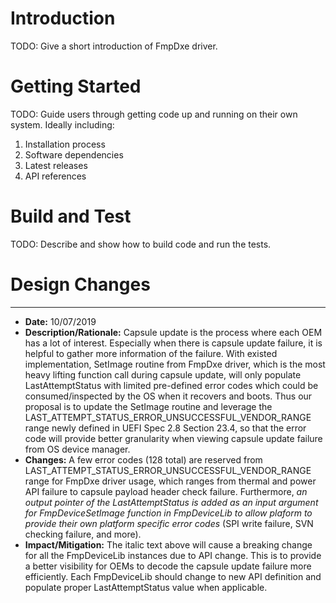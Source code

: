 # Introduction 
TODO: Give a short introduction of FmpDxe driver. 

# Getting Started
TODO: Guide users through getting code up and running on their own system. Ideally including:
1.	Installation process
2.	Software dependencies
3.	Latest releases
4.	API references

# Build and Test
TODO: Describe and show how to build code and run the tests.

# Design Changes
---

- **Date:** 10/07/2019
- **Description/Rationale:** Capsule update is the process where each OEM has a lot of interest. Especially when there is capsule update failure, it is helpful to gather more information of the failure. With existed implementation, SetImage routine from FmpDxe driver, which is the most heavy lifting function call during capsule update, will only populate LastAttemptStatus with limited pre-defined error codes which could be consumed/inspected by the OS when it recovers and boots. Thus our proposal is to update the SetImage routine and leverage the LAST_ATTEMPT_STATUS_ERROR_UNSUCCESSFUL_VENDOR_RANGE range newly defined in UEFI Spec 2.8 Section 23.4, so that the error code will provide better granularity when viewing capsule update failure from OS device manager.
- **Changes:** A few error codes (128 total) are reserved from LAST_ATTEMPT_STATUS_ERROR_UNSUCCESSFUL_VENDOR_RANGE range for FmpDxe driver usage, which ranges from thermal and power API failure to capsule payload header check failure. Furthermore, <i>an output pointer of the LastAttemptStatus is added as an input argument for FmpDeviceSetImage function in FmpDeviceLib to allow plaform to provide their own platform specific error codes </i> (SPI write failure, SVN checking failure, and more).
- **Impact/Mitigation:**
The italic text above will cause a breaking change for all the FmpDeviceLib instances due to API change. This is to provide a better visibility for OEMs to decode the capsule update failure more efficiently. Each FmpDeviceLib should change to new API definition and populate proper LastAttemptStatus value when applicable.
